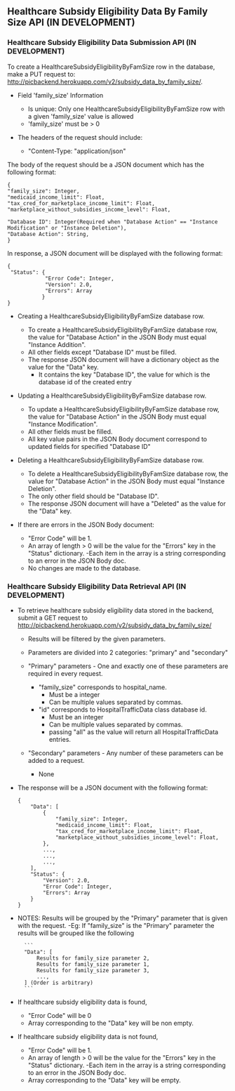 ## Healthcare Subsidy Eligibility Data By Family Size API (IN DEVELOPMENT)

### Healthcare Subsidy Eligibility Data Submission API (IN DEVELOPMENT)
To create a HealthcareSubsidyEligibilityByFamSize row in the database, make a PUT request to: http://picbackend.herokuapp.com/v2/subsidy_data_by_family_size/.
- Field 'family_size' Information
    - Is unique: Only one HealthcareSubsidyEligibilityByFamSize row with a given 'family_size' value is allowed
    - 'family_size' must be > 0
    

- The headers of the request should include: 
    - "Content-Type: "application/json"
    
The body of the request should be a JSON document which has the following format:

```
{
"family_size": Integer,
"medicaid_income_limit": Float,
"tax_cred_for_marketplace_income_limit": Float,
"marketplace_without_subsidies_income_level": Float,

"Database ID": Integer(Required when "Database Action" == "Instance Modification" or "Instance Deletion"),
"Database Action": String,
}
```


In response, a JSON document will be displayed with the following format:
```
{
 "Status": {
            "Error Code": Integer,
            "Version": 2.0,
            "Errors": Array
           }
}
```

- Creating a HealthcareSubsidyEligibilityByFamSize database row.
    - To create a HealthcareSubsidyEligibilityByFamSize database row, the value for "Database Action" in the JSON Body must equal "Instance Addition".
    - All other fields except "Database ID" must be filled.
    - The response JSON document will have a dictionary object as the value for the "Data" key.
        - It contains the key "Database ID", the value for which is the database id of the created entry
    
- Updating a HealthcareSubsidyEligibilityByFamSize database row.
    - To update a HealthcareSubsidyEligibilityByFamSize database row, the value for "Database Action" in the JSON Body must equal "Instance Modification".
    - All other fields must be filled.
    - All key value pairs in the JSON Body document correspond to updated fields for specified "Database ID"

- Deleting a HealthcareSubsidyEligibilityByFamSize database row.
    - To delete a HealthcareSubsidyEligibilityByFamSize database row, the value for "Database Action" in the JSON Body must equal "Instance Deletion".
    - The only other field should be "Database ID".
    - The response JSON document will have a "Deleted" as the value for the "Data" key.
    
- If there are errors in the JSON Body document:
    - "Error Code" will be 1.
    - An array of length > 0 will be the value for the "Errors" key in the "Status" dictionary.
        -Each item in the array is a string corresponding to an error in the JSON Body doc.
    - No changes are made to the database.
    
### Healthcare Subsidy Eligibility Data Retrieval API (IN DEVELOPMENT)
- To retrieve healthcare subsidy eligibility data stored in the backend, submit a GET request to http://picbackend.herokuapp.com/v2/subsidy_data_by_family_size/
    - Results will be filtered by the given parameters.
    - Parameters are divided into 2 categories: "primary" and "secondary"
    
    - "Primary" parameters - One and exactly one of these parameters are required in every request.
        - "family_size" corresponds to hospital_name.
            - Must be a integer
            - Can be multiple values separated by commas.
        - "id" corresponds to HospitalTrafficData class database id.
            - Must be an integer
            - Can be multiple values separated by commas.
            - passing "all" as the value will return all HospitalTrafficData entries.
    
    - "Secondary" parameters - Any number of these parameters can be added to a request.
        - None
        
- The response will be a JSON document with the following format:
    ```
    {
        "Data": [
            {
                "family_size": Integer,
                "medicaid_income_limit": Float,
                "tax_cred_for_marketplace_income_limit": Float,
                "marketplace_without_subsidies_income_level": Float,
            },
            ...,
            ...,
            ...,
        ],
        "Status": {
            "Version": 2.0,
            "Error Code": Integer,
            "Errors": Array
        }
    }
    ```

- NOTES: Results will be grouped by the "Primary" parameter that is given with the request.
    -Eg: If "family_size" is the "Primary" parameter the results will be grouped like the following
        
        ```
        "Data": [
            Results for family_size parameter 2,
            Results for family_size parameter 1,
            Results for family_size parameter 3,
            ...,
        ] (Order is arbitrary)
        ```
        
- If healthcare subsidy eligibility data is found,
    - "Error Code" will be 0
    - Array corresponding to the "Data" key will be non empty.
- If healthcare subsidy eligibility data is not found,
    - "Error Code" will be 1.
    - An array of length > 0 will be the value for the "Errors" key in the "Status" dictionary.
        -Each item in the array is a string corresponding to an error in the JSON Body doc.
    - Array corresponding to the "Data" key will be empty.
